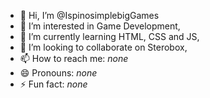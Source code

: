 - 👋 Hi, I’m @IspinosimplebigGames
- 👀 I’m interested in Game Development,
- 🌱 I’m currently learning HTML, CSS and JS,
- 💞️ I’m looking to collaborate on Sterobox,
- 📫 How to reach me: *none*
- 😄 Pronouns: *none*
- ⚡ Fun fact: *none*

<!---
IspinosimplebigGames/IspinosimplebigGames is a ✨ special ✨ repository because its `README.md` (this file) appears on your GitHub profile.
You can click the Preview link to take a look at your changes.
--->
